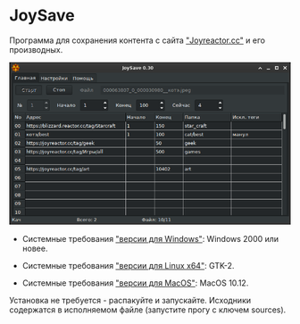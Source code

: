 # JoySave

Программа для сохранения контента с сайта ["Joyreactor.cc"](https://joyreactor.cc) и его производных. 

![JoySave_scr_main.png](JoySave_scr_main.png)

- Системные требования ["версии для Windows"](https://github.com/corax4/JoySave/releases/download/v34.0.0/JoySave_Windows_v34.zip): Windows 2000 или новее.

- Системные требования ["версии для Linux x64"](https://github.com/corax4/JoySave/releases/download/v34.0.0/JoySave_Linux_v34.tar.gz): GTK-2.

- Системные требования ["версии для MacOS"](https://github.com/corax4/JoySave/releases/download/v34.0.0/JoySave_MacOS_v34.tar.bz2): MacOS 10.12.

Установка не требуется - распакуйте и запускайте. Исходники содержатся в исполняемом файле (запустите прогу с ключем sources).
